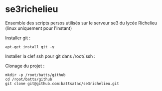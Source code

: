# se3richelieu
Ensemble des scripts persos utilisés sur le serveur se3 du lycée Richelieu (linux uniquement pour l'instant)


Installer git :
```
apt-get install git -y
```

Installer la clef ssh pour git dans /root/.ssh :


Clonage du projet :
```
mkdir -p /root/batts/github
cd /root/batts/github
git clone git@github.com:battsatac/se3richelieu.git
```

